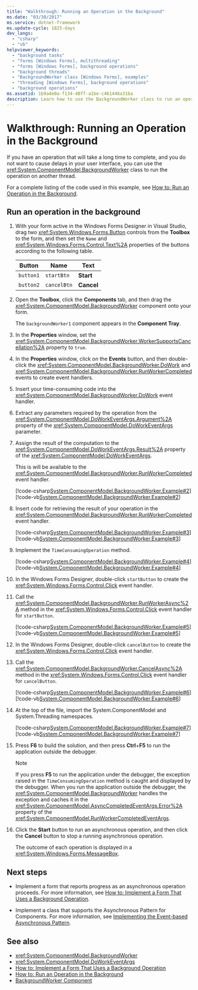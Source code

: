 ```yaml
---
title: "Walkthrough: Running an Operation in the Background"
ms.date: "03/30/2017"
ms.service: dotnet-framework
ms.update-cycle: 1825-days
dev_langs:
  - "csharp"
  - "vb"
helpviewer_keywords:
  - "background tasks"
  - "forms [Windows Forms], multithreading"
  - "forms [Windows Forms], background operations"
  - "background threads"
  - "BackgroundWorker class [Windows Forms], examples"
  - "threading [Windows Forms], background operations"
  - "background operations"
ms.assetid: 1b9a4e0a-f134-48ff-a1be-c461446a31ba
description: Learn how to use the BackgroundWorker class to run an operation on a separate thread to avoid delays in a user interface.
---
```

# Walkthrough: Running an Operation in the Background

If you have an operation that will take a long time to complete, and you do not want to cause delays in your user interface, you can use the <xref:System.ComponentModel.BackgroundWorker> class to run the operation on another thread.

For a complete listing of the code used in this example, see [How to: Run an Operation in the Background](how-to-run-an-operation-in-the-background.md).

## Run an operation in the background

1. With your form active in the Windows Forms Designer in Visual Studio, drag two <xref:System.Windows.Forms.Button> controls from the **Toolbox** to the form, and then set the `Name` and <xref:System.Windows.Forms.Control.Text%2A> properties of the buttons according to the following table.

    |Button|Name|Text|
    |------------|----------|----------|
    |`button1`|`startBtn`|**Start**|
    |`button2`|`cancelBtn`|**Cancel**|

2. Open the **Toolbox**, click the **Components** tab, and then drag the <xref:System.ComponentModel.BackgroundWorker> component onto your form.

     The `backgroundWorker1` component appears in the **Component Tray**.

3. In the **Properties** window, set the <xref:System.ComponentModel.BackgroundWorker.WorkerSupportsCancellation%2A> property to `true`.

4. In the **Properties** window, click on the **Events** button, and then double-click the <xref:System.ComponentModel.BackgroundWorker.DoWork> and <xref:System.ComponentModel.BackgroundWorker.RunWorkerCompleted> events to create event handlers.

5. Insert your time-consuming code into the <xref:System.ComponentModel.BackgroundWorker.DoWork> event handler.

6. Extract any parameters required by the operation from the <xref:System.ComponentModel.DoWorkEventArgs.Argument%2A> property of the <xref:System.ComponentModel.DoWorkEventArgs> parameter.

7. Assign the result of the computation to the <xref:System.ComponentModel.DoWorkEventArgs.Result%2A> property of the <xref:System.ComponentModel.DoWorkEventArgs>.

     This is will be available to the <xref:System.ComponentModel.BackgroundWorker.RunWorkerCompleted> event handler.

     [!code-csharp[System.ComponentModel.BackgroundWorker.Example#2](~/samples/snippets/csharp/VS_Snippets_Winforms/System.ComponentModel.BackgroundWorker.Example/CS/Form1.cs#2)]
     [!code-vb[System.ComponentModel.BackgroundWorker.Example#2](~/samples/snippets/visualbasic/VS_Snippets_Winforms/System.ComponentModel.BackgroundWorker.Example/VB/Form1.vb#2)]

8. Insert code for retrieving the result of your operation in the <xref:System.ComponentModel.BackgroundWorker.RunWorkerCompleted> event handler.

     [!code-csharp[System.ComponentModel.BackgroundWorker.Example#3](~/samples/snippets/csharp/VS_Snippets_Winforms/System.ComponentModel.BackgroundWorker.Example/CS/Form1.cs#3)]
     [!code-vb[System.ComponentModel.BackgroundWorker.Example#3](~/samples/snippets/visualbasic/VS_Snippets_Winforms/System.ComponentModel.BackgroundWorker.Example/VB/Form1.vb#3)]

9. Implement the `TimeConsumingOperation` method.

     [!code-csharp[System.ComponentModel.BackgroundWorker.Example#4](~/samples/snippets/csharp/VS_Snippets_Winforms/System.ComponentModel.BackgroundWorker.Example/CS/Form1.cs#4)]
     [!code-vb[System.ComponentModel.BackgroundWorker.Example#4](~/samples/snippets/visualbasic/VS_Snippets_Winforms/System.ComponentModel.BackgroundWorker.Example/VB/Form1.vb#4)]

10. In the Windows Forms Designer, double-click `startButton` to create the <xref:System.Windows.Forms.Control.Click> event handler.

11. Call the <xref:System.ComponentModel.BackgroundWorker.RunWorkerAsync%2A> method in the <xref:System.Windows.Forms.Control.Click> event handler for `startButton`.

     [!code-csharp[System.ComponentModel.BackgroundWorker.Example#5](~/samples/snippets/csharp/VS_Snippets_Winforms/System.ComponentModel.BackgroundWorker.Example/CS/Form1.cs#5)]
     [!code-vb[System.ComponentModel.BackgroundWorker.Example#5](~/samples/snippets/visualbasic/VS_Snippets_Winforms/System.ComponentModel.BackgroundWorker.Example/VB/Form1.vb#5)]

12. In the Windows Forms Designer, double-click `cancelButton` to create the <xref:System.Windows.Forms.Control.Click> event handler.

13. Call the <xref:System.ComponentModel.BackgroundWorker.CancelAsync%2A> method in the <xref:System.Windows.Forms.Control.Click> event handler for `cancelButton`.

     [!code-csharp[System.ComponentModel.BackgroundWorker.Example#6](~/samples/snippets/csharp/VS_Snippets_Winforms/System.ComponentModel.BackgroundWorker.Example/CS/Form1.cs#6)]
     [!code-vb[System.ComponentModel.BackgroundWorker.Example#6](~/samples/snippets/visualbasic/VS_Snippets_Winforms/System.ComponentModel.BackgroundWorker.Example/VB/Form1.vb#6)]

14. At the top of the file, import the System.ComponentModel and System.Threading namespaces.

     [!code-csharp[System.ComponentModel.BackgroundWorker.Example#7](~/samples/snippets/csharp/VS_Snippets_Winforms/System.ComponentModel.BackgroundWorker.Example/CS/Form1.cs#7)]
     [!code-vb[System.ComponentModel.BackgroundWorker.Example#7](~/samples/snippets/visualbasic/VS_Snippets_Winforms/System.ComponentModel.BackgroundWorker.Example/VB/Form1.vb#7)]

15. Press **F6** to build the solution, and then press **Ctrl**+**F5** to run the application outside the debugger.

    > [!NOTE]
    > If you press **F5** to run the application under the debugger, the exception raised in the `TimeConsumingOperation` method is caught and displayed by the debugger. When you run the application outside the debugger, the <xref:System.ComponentModel.BackgroundWorker> handles the exception and caches it in the <xref:System.ComponentModel.AsyncCompletedEventArgs.Error%2A> property of the <xref:System.ComponentModel.RunWorkerCompletedEventArgs>.

16. Click the **Start** button to run an asynchronous operation, and then click the **Cancel** button to stop a running asynchronous operation.

     The outcome of each operation is displayed in a <xref:System.Windows.Forms.MessageBox>.

## Next steps

- Implement a form that reports progress as an asynchronous operation proceeds. For more information, see [How to: Implement a Form That Uses a Background Operation](how-to-implement-a-form-that-uses-a-background-operation.md).

- Implement a class that supports the Asynchronous Pattern for Components. For more information, see [Implementing the Event-based Asynchronous Pattern](/dotnet/standard/asynchronous-programming-patterns/implementing-the-event-based-asynchronous-pattern).

## See also

- <xref:System.ComponentModel.BackgroundWorker>
- <xref:System.ComponentModel.DoWorkEventArgs>
- [How to: Implement a Form That Uses a Background Operation](how-to-implement-a-form-that-uses-a-background-operation.md)
- [How to: Run an Operation in the Background](how-to-run-an-operation-in-the-background.md)
- [BackgroundWorker Component](backgroundworker-component.md)
